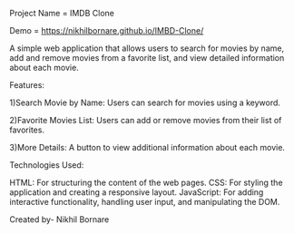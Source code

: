 Project Name = IMDB Clone

Demo = https://nikhilbornare.github.io/IMBD-Clone/

A simple web application that allows users to search for movies by name, add and remove movies from a favorite list, and view detailed information about each movie.

Features:

1)Search Movie by Name: Users can search for movies using a keyword.

2)Favorite Movies List: Users can add or remove movies from their list of favorites.

3)More Details: A button to view additional information about each movie.

Technologies Used:

HTML: For structuring the content of the web pages.
CSS: For styling the application and creating a responsive layout.
JavaScript: For adding interactive functionality, handling user input, and manipulating the DOM.

Created by- Nikhil Bornare
